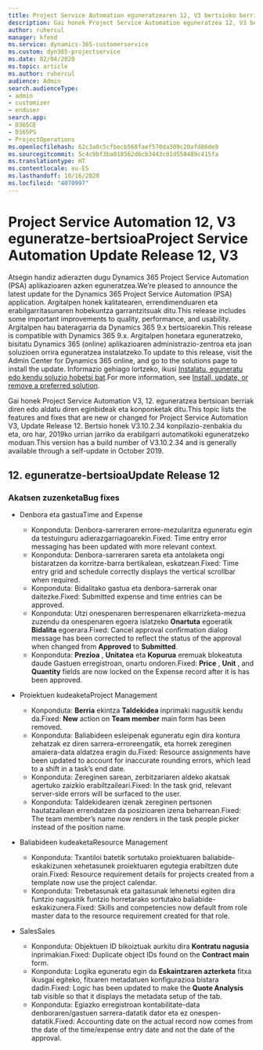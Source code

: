 ```yaml
---
title: Project Service Automation eguneratzearen 12, V3 bertsioko berrikuntzak edo aldaketak
description: Gai honek Project Service Automation eguneratzea 12, V3 bertsioko berritasunei buruzko informazioa ematen du.
author: ruhercul
manager: kfend
ms.service: dynamics-365-customerservice
ms.custom: dyn365-projectservice
ms.date: 02/04/2020
ms.topic: article
ms.author: ruhercul
audience: Admin
search.audienceType:
- admin
- customizer
- enduser
search.app:
- D365CE
- D365PS
- ProjectOperations
ms.openlocfilehash: 62c3a0c5cfbecb568faef570da309c20afd86de9
ms.sourcegitcommit: 5c4c9bf3ba018562d6cb3443c01d550489c415fa
ms.translationtype: HT
ms.contentlocale: eu-ES
ms.lasthandoff: 10/16/2020
ms.locfileid: "4070997"
---
```

# <a name="project-service-automation-update-release-12-v3"></a><span data-ttu-id="fe52d-103">Project Service Automation 12, V3 eguneratze-bertsioa</span><span class="sxs-lookup"><span data-stu-id="fe52d-103">Project Service Automation Update Release 12, V3</span></span>
<span data-ttu-id="fe52d-104">Atsegin handiz adierazten dugu Dynamics 365 Project Service Automation (PSA) aplikazioaren azken eguneratzea.</span><span class="sxs-lookup"><span data-stu-id="fe52d-104">We’re pleased to announce the latest update for the Dynamics 365 Project Service Automation (PSA) application.</span></span> <span data-ttu-id="fe52d-105">Argitalpen honek kalitatearen, errendimenduaren eta erabilgarritasunaren hobekuntza garrantzitsuak ditu.</span><span class="sxs-lookup"><span data-stu-id="fe52d-105">This release includes some important improvements to quality, performance, and usability.</span></span> <span data-ttu-id="fe52d-106">Argitalpen hau bateragarria da Dynamics 365 9.x bertsioarekin.</span><span class="sxs-lookup"><span data-stu-id="fe52d-106">This release is compatible with Dynamics 365 9.x.</span></span> <span data-ttu-id="fe52d-107">Argitalpen honetara eguneratzeko, bisitatu Dynamics 365 (online) aplikazioaren administrazio-zentroa eta joan soluzioen orrira eguneratzea instalatzeko.</span><span class="sxs-lookup"><span data-stu-id="fe52d-107">To update to this release, visit the Admin Center for Dynamics 365 online, and go to the solutions page to install the update.</span></span> <span data-ttu-id="fe52d-108">Informazio gehiago lortzeko, ikusi [Instalatu, eguneratu edo kendu soluzio hobetsi bat](https://docs.microsoft.com/power-platform/admin/install-remove-preferred-solution).</span><span class="sxs-lookup"><span data-stu-id="fe52d-108">For more information, see [Install, update, or remove a preferred solution](https://docs.microsoft.com/power-platform/admin/install-remove-preferred-solution).</span></span>

<span data-ttu-id="fe52d-109">Gai honek Project Service Automation V3, 12. eguneratzea bertsioan berriak diren edo aldatu diren eginbideak eta konponketak ditu.</span><span class="sxs-lookup"><span data-stu-id="fe52d-109">This topic lists the features and fixes that are new or changed for Project Service Automation V3, Update Release 12.</span></span> <span data-ttu-id="fe52d-110">Bertsio honek V3.10.2.34 konpilazio-zenbakia du eta, oro har, 2019ko urrian jarriko da erabilgarri automatikoki eguneratzeko moduan.</span><span class="sxs-lookup"><span data-stu-id="fe52d-110">This version has a build number of V3.10.2.34 and is generally available through a self-update in October 2019.</span></span>

## <a name="update-release-12"></a><span data-ttu-id="fe52d-111">12. eguneratze-bertsioa</span><span class="sxs-lookup"><span data-stu-id="fe52d-111">Update Release 12</span></span>

### <a name="bug-fixes"></a><span data-ttu-id="fe52d-112">Akatsen zuzenketa</span><span class="sxs-lookup"><span data-stu-id="fe52d-112">Bug fixes</span></span>

- <span data-ttu-id="fe52d-113">Denbora eta gastua</span><span class="sxs-lookup"><span data-stu-id="fe52d-113">Time and Expense</span></span>

    - <span data-ttu-id="fe52d-114">Konponduta: Denbora-sarreraren errore-mezularitza eguneratu egin da testuinguru adierazgarriagoarekin.</span><span class="sxs-lookup"><span data-stu-id="fe52d-114">Fixed: Time entry error messaging has been updated with more relevant context.</span></span>
    - <span data-ttu-id="fe52d-115">Konponduta: Denbora-sarreraren sareta eta antolaketa ongi bistaratzen da korritze-barra bertikalean, eskatzean.</span><span class="sxs-lookup"><span data-stu-id="fe52d-115">Fixed: Time entry grid and schedule correctly displays the vertical scrollbar when required.</span></span>
    - <span data-ttu-id="fe52d-116">Konponduta: Bidalitako gastua eta denbora-sarrerak onar daitezke.</span><span class="sxs-lookup"><span data-stu-id="fe52d-116">Fixed: Submitted expense and time entries can be approved.</span></span>
    - <span data-ttu-id="fe52d-117">Konponduta: Utzi onespenaren berrespenaren elkarrizketa-mezua zuzendu da onespenaren egoera islatzeko **Onartuta** egoeratik **Bidalita** egoerara.</span><span class="sxs-lookup"><span data-stu-id="fe52d-117">Fixed: Cancel approval confirmation dialog message has been corrected to reflect the status of the approval when changed from **Approved** to **Submitted**.</span></span>
    - <span data-ttu-id="fe52d-118">Konponduta: **Prezioa** , **Unitatea** eta **Kopurua** eremuak blokeatuta daude Gastuen erregistroan, onartu ondoren.</span><span class="sxs-lookup"><span data-stu-id="fe52d-118">Fixed: **Price** , **Unit** , and **Quantity** fields are now locked on the Expense record after it is has been approved.</span></span>

- <span data-ttu-id="fe52d-119">Proiektuen kudeaketa</span><span class="sxs-lookup"><span data-stu-id="fe52d-119">Project Management</span></span>

    - <span data-ttu-id="fe52d-120">Konponduta: **Berria** ekintza **Taldekidea** inprimaki nagusitik kendu da.</span><span class="sxs-lookup"><span data-stu-id="fe52d-120">Fixed: **New** action on **Team member** main form has been removed.</span></span>
    - <span data-ttu-id="fe52d-121">Konponduta: Baliabideen esleipenak eguneratu egin dira kontura zehatzak ez diren sarrera-erroreengatik, eta horrek zereginen amaiera-data aldatzea eragin du.</span><span class="sxs-lookup"><span data-stu-id="fe52d-121">Fixed: Resource assignments have been updated to account for inaccurate rounding errors, which lead to a shift in a task’s end date.</span></span>
    - <span data-ttu-id="fe52d-122">Konponduta: Zereginen sarean, zerbitzariaren aldeko akatsak agertuko zaizkio erabiltzaileari.</span><span class="sxs-lookup"><span data-stu-id="fe52d-122">Fixed: In the task grid, relevant server-side errors will be surfaced to the user.</span></span>
    - <span data-ttu-id="fe52d-123">Konponduta: Taldekidearen izenak zereginen pertsonen hautatzailean errendatzen da posizioaren izena beharrean.</span><span class="sxs-lookup"><span data-stu-id="fe52d-123">Fixed: The team member’s name now renders in the task people picker instead of the position name.</span></span>

- <span data-ttu-id="fe52d-124">Baliabideen kudeaketa</span><span class="sxs-lookup"><span data-stu-id="fe52d-124">Resource Management</span></span>

    - <span data-ttu-id="fe52d-125">Konponduta: Txantiloi batetik sortutako proiektuaren baliabide-eskakizunen xehetasunek proiektuaren egutegia erabiltzen dute orain.</span><span class="sxs-lookup"><span data-stu-id="fe52d-125">Fixed: Resource requirement details for projects created from a template now use the project calendar.</span></span>
    - <span data-ttu-id="fe52d-126">Konponduta: Trebetasunak eta gaitasunak lehenetsi egiten dira funtzio nagusitik funtzio horretarako sortutako baliabide-eskakizunera.</span><span class="sxs-lookup"><span data-stu-id="fe52d-126">Fixed: Skills and competencies now default from role master data to the resource requirement created for that role.</span></span>

- <span data-ttu-id="fe52d-127">Sales</span><span class="sxs-lookup"><span data-stu-id="fe52d-127">Sales</span></span>

    - <span data-ttu-id="fe52d-128">Konponduta: Objektuen ID bikoiztuak aurkitu dira **Kontratu nagusia** inprimakian.</span><span class="sxs-lookup"><span data-stu-id="fe52d-128">Fixed: Duplicate object IDs found on the **Contract main** form.</span></span>
    - <span data-ttu-id="fe52d-129">Konponduta: Logika eguneratu egin da **Eskaintzaren azterketa** fitxa ikusgai egiteko, fitxaren metadatuen konfigurazioa bistara dadin.</span><span class="sxs-lookup"><span data-stu-id="fe52d-129">Fixed: Logic has been updated to make the **Quote Analysis** tab visible so that it displays the metadata setup of the tab.</span></span>
    - <span data-ttu-id="fe52d-130">Konponduta: Egiazko erregistroan kontabilitate-data denboraren/gastuen sarrera-datatik dator eta ez onespen-datatik.</span><span class="sxs-lookup"><span data-stu-id="fe52d-130">Fixed: Accounting date on the actual record now comes from the date of the time/expense entry date and not the date of the approval.</span></span>
